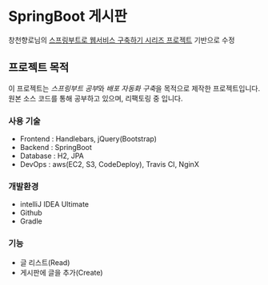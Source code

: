 # SpringBoot 게시판

창천향로님의 [스프링부트로 웹서비스 구축하기 시리즈 프로젝트](https://github.com/jojoldu/springboot-webservice) 기반으로 수정 

## 프로젝트 목적
이 프로젝트는 *스프링부트 공부*와 *배포 자동화 구축*을 목적으로 제작한 프로젝트입니다.
원본 소스 코드를 통해 공부하고 있으며, 리팩토링 중 입니다.

### 사용 기술
- Frontend :	Handlebars, jQuery(Bootstrap)
- Backend :	SpringBoot
- Database :	H2, JPA
- DevOps : aws(EC2, S3, CodeDeploy), Travis CI, NginX

### 개발환경
- intelliJ IDEA Ultimate
- Github
- Gradle

### 기능
- 글 리스트(Read)
- 게시판에 글을 추가(Create)
